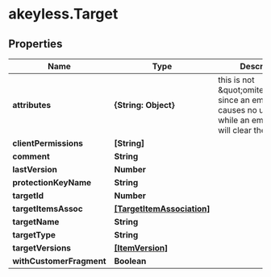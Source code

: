 # akeyless.Target

## Properties

Name | Type | Description | Notes
------------ | ------------- | ------------- | -------------
**attributes** | **{String: Object}** | this is not \&quot;omitempty\&quot; since an empty value causes no update while an empty map will clear the attributes | [optional] 
**clientPermissions** | **[String]** |  | [optional] 
**comment** | **String** |  | [optional] 
**lastVersion** | **Number** |  | [optional] 
**protectionKeyName** | **String** |  | [optional] 
**targetId** | **Number** |  | [optional] 
**targetItemsAssoc** | [**[TargetItemAssociation]**](TargetItemAssociation.md) |  | [optional] 
**targetName** | **String** |  | [optional] 
**targetType** | **String** |  | [optional] 
**targetVersions** | [**[ItemVersion]**](ItemVersion.md) |  | [optional] 
**withCustomerFragment** | **Boolean** |  | [optional] 



